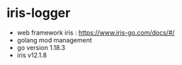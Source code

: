 # iris-logger

- web framework iris : https://www.iris-go.com/docs/#/
- golang mod management
- go version 1.18.3
- iris  v12.1.8